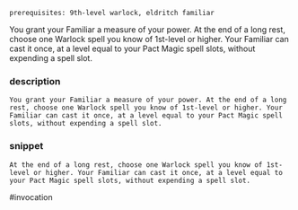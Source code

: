 `prerequisites: 9th-level warlock, eldritch familiar`

You grant your Familiar a measure of your power. At the end of a long rest, choose one Warlock spell you know of 1st-level or higher. Your Familiar can cast it once, at a level equal to your Pact Magic spell slots, without expending a spell slot.
### description
```
You grant your Familiar a measure of your power. At the end of a long rest, choose one Warlock spell you know of 1st-level or higher. Your Familiar can cast it once, at a level equal to your Pact Magic spell slots, without expending a spell slot.
```

### snippet
```
At the end of a long rest, choose one Warlock spell you know of 1st-level or higher. Your Familiar can cast it once, at a level equal to your Pact Magic spell slots, without expending a spell slot.
```

#invocation
